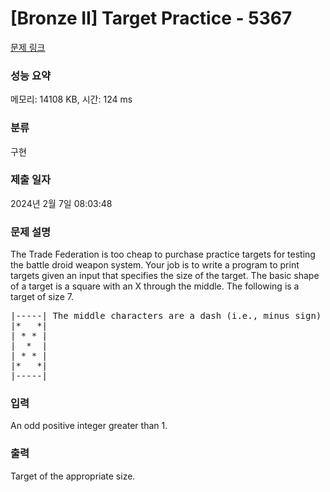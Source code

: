 # [Bronze II] Target Practice - 5367 

[문제 링크](https://www.acmicpc.net/problem/5367) 

### 성능 요약

메모리: 14108 KB, 시간: 124 ms

### 분류

구현

### 제출 일자

2024년 2월 7일 08:03:48

### 문제 설명

<p>The Trade Federation is too cheap to purchase practice targets for testing the battle droid weapon system. Your job is to write a program to print targets given an input that specifies the size of the target. The basic shape of a target is a square with an X through the middle. The following is a target of size 7.</p>

<pre>|-----| The middle characters are a dash (i.e., minus sign)
|*   *|
| * * |
|  *  |
| * * |
|*   *|
|-----|
</pre>

### 입력 

 <p>An odd positive integer greater than 1.</p>

### 출력 

 <p>Target of the appropriate size.</p>

